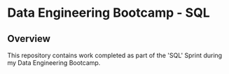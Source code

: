 # Data Engineering Bootcamp - SQL

## Overview

This repository contains work completed as part of the 'SQL' Sprint during my Data Engineering Bootcamp. 
